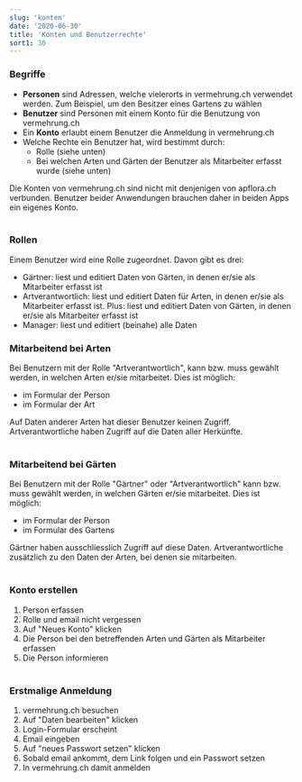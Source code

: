 ```yaml
---
slug: 'konten'
date: '2020-06-30'
title: 'Konten und Benutzerrechte'
sort1: 30
---
```


### Begriffe

- **Personen** sind Adressen, welche vielerorts in vermehrung.ch verwendet werden. Zum Beispiel, um den Besitzer eines Gartens zu wählen
- **Benutzer** sind Personen mit einem Konto für die Benutzung von vermehrung.ch
- Ein **Konto** erlaubt einem Benutzer die Anmeldung in vermehrung.ch
- Welche Rechte ein Benutzer hat, wird bestimmt durch:
  - Rolle (siehe unten)
  - Bei welchen Arten und Gärten der Benutzer als Mitarbeiter erfasst wurde (siehe unten)

Die Konten von vermehrung.ch sind nicht mit denjenigen von apflora.ch verbunden. Benutzer beider Anwendungen brauchen daher in beiden Apps ein eigenes Konto.<br/><br/>

### Rollen

Einem Benutzer wird eine Rolle zugeordnet. Davon gibt es drei:

- Gärtner: liest und editiert Daten von Gärten, in denen er/sie als Mitarbeiter erfasst ist
- Artverantwortlich: liest und editiert Daten für Arten, in denen er/sie als Mitarbeiter erfasst ist. Plus: liest und editiert Daten von Gärten, in denen er/sie als Mitarbeiter erfasst ist
- Manager: liest und editiert (beinahe) alle Daten

### Mitarbeitend bei Arten

Bei Benutzern mit der Rolle "Artverantwortlich", kann bzw. muss gewählt werden, in welchen Arten er/sie mitarbeitet. Dies ist möglich:

- im Formular der Person
- im Formular der Art

Auf Daten anderer Arten hat dieser Benutzer keinen Zugriff.<br/>
Artverantwortliche haben Zugriff auf die Daten aller Herkünfte.
<br/><br/>

### Mitarbeitend bei Gärten

Bei Benutzern mit der Rolle "Gärtner" oder "Artverantwortlich" kann bzw. muss gewählt werden, in welchen Gärten er/sie mitarbeitet. Dies ist möglich:

- im Formular der Person
- im Formular des Gartens

Gärtner haben ausschliesslich Zugriff auf diese Daten. Artverantwortliche zusätzlich zu den Daten der Arten, bei denen sie mitarbeiten.
<br/><br/>

### Konto erstellen

1. Person erfassen
2. Rolle und email nicht vergessen
3. Auf "Neues Konto" klicken
4. Die Person bei den betreffenden Arten und Gärten als Mitarbeiter erfassen
5. Die Person informieren
   <br/><br/>

### Erstmalige Anmeldung

1. vermehrung.ch besuchen
1. Auf "Daten bearbeiten" klicken
1. Login-Formular erscheint
1. Email eingeben
1. Auf "neues Passwort setzen" klicken
1. Sobald email ankommt, dem Link folgen und ein Passwort setzen
1. In vermehrung.ch damit anmelden
